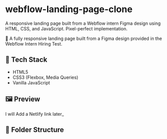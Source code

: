 # webflow-landing-page-clone
A responsive landing page built from a Webflow intern Figma design using HTML, CSS, and JavaScript. Pixel-perfect implementation.

🚀 A fully responsive landing page built from a Figma design provided in the Webflow Intern Hiring Test.

## 🔧 Tech Stack
- HTML5
- CSS3 (Flexbox, Media Queries)
- Vanilla JavaScript

## 🖼️ Preview
I will Add a Netlify link later_

## 📁 Folder Structure

